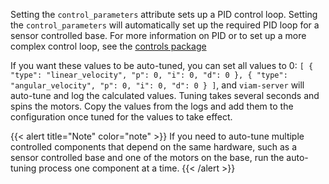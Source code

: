 Setting the `control_parameters` attribute sets up a PID control loop. Setting the `control_parameters` will automatically set up the required PID loop for a sensor controlled base. For more information on PID or to set up a more complex control loop, see the [controls package](/docs/internals/controls-package/)

If you want these values to be auto-tuned, you can set all values to 0: `[ { "type": "linear_velocity", "p": 0, "i": 0, "d": 0 }, { "type": "angular_velocity", "p": 0, "i": 0, "d": 0 } ]`, and `viam-server` will auto-tune and log the calculated values.
Tuning takes several seconds and spins the motors.
Copy the values from the logs and add them to the configuration once tuned for the values to take effect.

{{< alert title="Note" color="note" >}}
If you need to auto-tune multiple controlled components that depend on the same hardware, such as a sensor controlled base and one of the motors on the base, run the auto-tuning process one component at a time.
{{< /alert >}}
